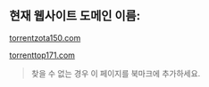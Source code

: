 ## 현재 웹사이트 도메인 이름:

[torrentzota150.com](https://torrentzota150.com)

[torrenttop171.com](https://torrenttop171.com)


> 찾을 수 없는 경우 이 페이지를 북마크에 추가하세요.

